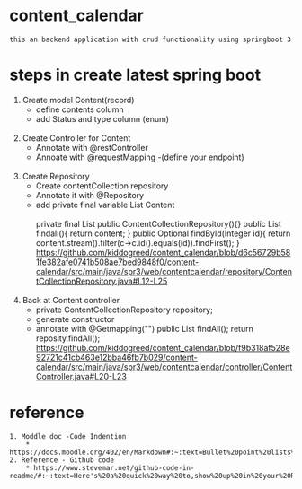 # content_calendar
    this an backend application with crud functionality using springboot 3


# steps in create latest spring boot
    
1. Create model Content(record)
   * define contents column
   * add Status and type column (enum)
<br><br>
2.  Create Controller for Content  
    * Annotate with @restController 
    * Annoate with @requestMapping 
        -(define your endpoint)
<br><br>
3. Create Repository
   * Create contentCollection repository
   * Annotate it with @Repository
   * add private final variable List Content
<br><br>
     private final List<Content>
     public ContentCollectionRepository(){}
     public List<Content> findall(){ return content; }
     public Optional<Content> findById(Integer id){
     return content.stream().filter(c->c.id().equals(id)).findFirst();
     }
   https://github.com/kiddogreed/content_calendar/blob/d6c56729b581fe382afe0741b508ae7bed9848f0/content-calendar/src/main/java/spr3/web/contentcalendar/repository/ContentCollectionRepository.java#L12-L25
<br><br>    
4. Back at Content controller 
   * private ContentCollectionRepository repository;
   * generate constructor
   * annotate with @Getmapping("")
       public List<Content> findAll();
           return reposity.findAll();
   https://github.com/kiddogreed/content_calendar/blob/f9b318af528e92721c41cb463e12bba46fb7b029/content-calendar/src/main/java/spr3/web/contentcalendar/controller/ContentController.java#L20-L23
        




#  reference
    1. Moddle doc -Code Indention   
        * https://docs.moodle.org/402/en/Markdown#:~:text=Bullet%20point%20lists%20can%20be,and%20should%20not%20be%20forgotten.
    2. Reference - Github code
        * https://www.stevemar.net/github-code-in-readme/#:~:text=Here's%20a%20quick%20way%20to,show%20up%20in%20your%20README.&text=Go%20to%20the%20source%20code,in%20all%20of%20its%20glory!